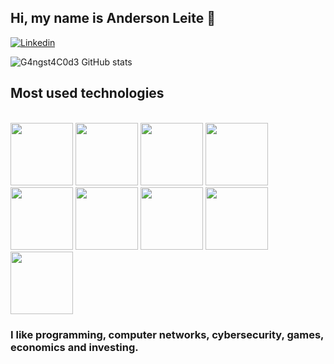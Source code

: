 ##  Hi, my name is Anderson Leite 👋

[![Linkedin](https://img.shields.io/badge/LinkedIn-0077B5?style=for-the-badge&logo=linkedin&logoColor=white)](https://www.linkedin.com/in/andersonpleite/)


![G4ngst4C0d3 GitHub stats](https://github-readme-stats.vercel.app/api?username=AndersonPLeite&show_icons=true&theme=tokyonight)


## Most used technologies 

<div style="display: inline_block"><br/>
  
          
  
  <img height="100px" width="100px" src="https://cdn.jsdelivr.net/gh/devicons/devicon@latest/icons/debian/debian-original-wordmark.svg" />
  <img height="100px" width="100px" src="https://cdn.jsdelivr.net/gh/devicons/devicon@latest/icons/javascript/javascript-original.svg" />
  <img height="100px" width="100px" src="https://cdn.jsdelivr.net/gh/devicons/devicon@latest/icons/typescript/typescript-original.svg" />
  <img height="100px" width="100px" src="https://cdn.jsdelivr.net/gh/devicons/devicon@latest/icons/angularjs/angularjs-original.svg" />
  <img height="100px" width="100px" src="https://cdn.jsdelivr.net/gh/devicons/devicon@latest/icons/nodejs/nodejs-original-wordmark.svg" />
  <img height="100px" width="100px" src="https://cdn.jsdelivr.net/gh/devicons/devicon@latest/icons/express/express-original.svg" />        
  <img height="100px" width="100px" src="https://cdn.jsdelivr.net/gh/devicons/devicon@latest/icons/nestjs/nestjs-original-wordmark.svg" />
  <img height="100px" width="100px" src="https://cdn.jsdelivr.net/gh/devicons/devicon@latest/icons/postgresql/postgresql-original-wordmark.svg" />        
 <!-- <img height="100px" width="100px" src="https://cdn.jsdelivr.net/gh/devicons/devicon@latest/icons/java/java-original-wordmark.svg" />
  <img height="100px" width="100px" src="https://cdn.jsdelivr.net/gh/devicons/devicon@latest/icons/spring/spring-original-wordmark.svg" /> -->
  <img height="100px" width="100px" src="https://cdn.jsdelivr.net/gh/devicons/devicon@latest/icons/docker/docker-original-wordmark.svg" />
          
          
</div>


###  I like programming, computer networks, cybersecurity, games, economics and investing.

